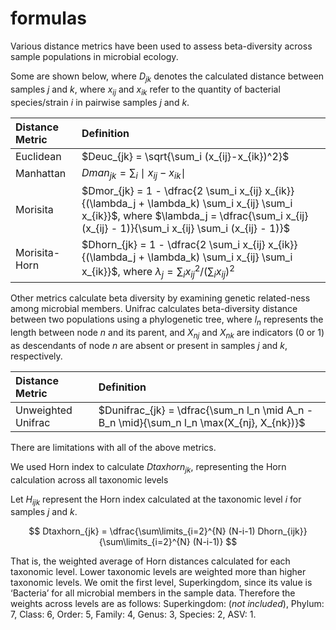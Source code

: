 formulas
================

Various distance metrics have been used to assess beta-diversity across
sample populations in microbial ecology.

Some are shown below, where $D_{jk}$ denotes the calculated distance
between samples $j$ and $k$, where $x_{ij}$ and $x_{ik}$ refer to the
quantity of bacterial species/strain $i$ in pairwise samples $j$ and
$k$.

| Distance Metric | Definition                                                                                                                                                                                         |
|:----------------|:---------------------------------------------------------------------------------------------------------------------------------------------------------------------------------------------------|
| Euclidean       | $Deuc_{jk} = \sqrt{\sum_i (x_{ij}-x_{ik})^2}$                                                                                                                                                      |
| Manhattan       | $Dman_{jk}=\sum_i \mid x_{ij}-x_{ik} \mid$                                                                                                                                                         |
| Morisita        | $Dmor_{jk} = 1 - \dfrac{2 \sum_i x_{ij} x_{ik}}{(\lambda_j +  \lambda_k) \sum_i x_{ij} \sum_i  x_{ik}}$, where $\lambda_j = \dfrac{\sum_i x_{ij} (x_{ij} - 1)}{\sum_i x_{ij} \sum_i (x_{ij} - 1)}$ |
| Morisita-Horn   | $Dhorn_{jk} = 1 - \dfrac{2 \sum_i x_{ij} x_{ik}}{(\lambda_j +  \lambda_k) \sum_i x_{ij} \sum_i  x_{ik}}$, where $\lambda_j = \sum_i {x_{ij}}^2/(\sum_i x_{ij})^2$                                  |

Other metrics calculate beta diversity by examining genetic related-ness
among microbial members. Unifrac calculates beta-diversity distance
between two populations using a phylogenetic tree, where $l_n$
represents the length between node $n$ and its parent, and $X_{nj}$ and
$X_{nk}$ are indicators (0 or 1) as descendants of node $n$ are absent
or present in samples $j$ and $k$, respectively.

| Distance Metric    | Definition                                                                                |
|:-------------------|:------------------------------------------------------------------------------------------|
| Unweighted Unifrac | $Dunifrac_{jk} = \dfrac{\sum_n l_n \mid A_n - B_n \mid}{\sum_n l_n \max(X_{nj}, X_{nk})}$ |

There are limitations with all of the above metrics.

We used Horn index to calculate $Dtaxhorn_{jk}$, representing the Horn
calculation across all taxonomic levels

Let $H_{ijk}$ represent the Horn index calculated at the taxonomic level
$i$ for samples $j$ and $k$.

$$
Dtaxhorn_{jk} = \dfrac{\sum\limits_{i=2}^{N} (N-i-1) Dhorn_{ijk}}{\sum\limits_{i=2}^{N} (N-i-1)}
$$

That is, the weighted average of Horn distances calculated for each
taxonomic level. Lower taxonomic levels are weighted more than higher
taxonomic levels. We omit the first level, Superkingdom, since its value
is ‘Bacteria’ for all microbial members in the sample data. Therefore
the weights across levels are as follows: Superkingdom: (*not
included*), Phylum: 7, Class: 6, Order: 5, Family: 4, Genus: 3, Species:
2, ASV: 1.
